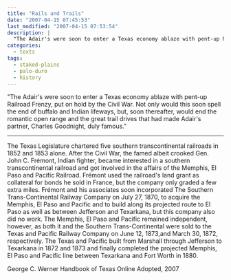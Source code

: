 ```yaml
---
title: "Rails and Trails"
date: "2007-04-15 07:45:53"
last_modified: "2007-04-15 07:53:54"
description: |
  "The Adair's were soon to enter a Texas economy ablaze with pent-up Railroad Frenzy, put on hold by the Civil War. Not only would this soon spell the end of buffalo and Indian lifeways, but, soon thereafter, would end the romantic open range and the great trail drives that had made Adair's partner, Charles Goodnight, duly famous."
categories:
  - texts
tags:
  - staked-plains
  - palo-duro
  - history  
---
```

"The Adair's were soon to enter a Texas economy ablaze with pent-up Railroad Frenzy, put on hold by the Civil War. Not only would this soon spell the end of buffalo and Indian lifeways, but, soon thereafter, would end the romantic open range and the great trail drives that had made Adair's partner, Charles Goodnight, duly famous."
***

The Texas Legislature chartered five southern transcontinental railroads in 1852 and 1853 alone. After the Civil War, the famed albeit crooked Gen. John C. Frémont, Indian fighter, became interested in a southern transcontinental railroad and got involved in the affairs of the Memphis, El Paso and Pacific Railroad. Frémont used the railroad's land grant as collateral for bonds he sold in France, but the company only graded a few extra miles. Frémont and his associates soon incorporated The Southern Trans-Continental Railway Company on July 27, 1870, to acquire the Memphis, El Paso and Pacific and to build along its projected route to El Paso as well as between Jefferson and Texarkana, but this company also did no work. The Memphis, El Paso and Pacific remained independent, however, as both it and the Southern Trans-Continental were sold to the Texas and Pacific Railway Company on June 12, 1873,and March 30, 1872, respectively. The Texas and Pacific built from Marshall through Jefferson to Texarkana in 1872 and 1873 and finally completed the projected Memphis, El Paso and Pacific line between Texarkana and Fort Worth in 1880.

George C. Werner
Handbook of Texas Online
Adopted, 2007
